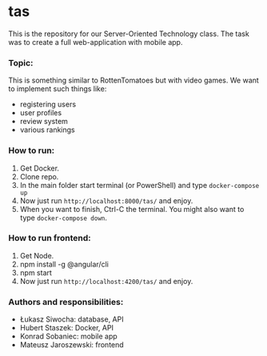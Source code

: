 # tas
This is the repository for our Server-Oriented Technology class.
The task was to create a full web-application with mobile app.
### Topic:
This is something similar to RottenTomatoes but with video games. We want to implement such things like:
- registering users
- user profiles
- review system
- various rankings

### How to run:
 1. Get Docker.
 2. Clone repo.
 3. In the main folder start terminal (or PowerShell) and type `docker-compose up`
 4. Now just run `http://localhost:8000/tas/` and enjoy.
 5. When you want to finish, Ctrl-C the terminal. You might also want to type `docker-compose down`.

### How to run frontend:
 1. Get Node.
 2. npm install -g @angular/cli
 3. npm start
 4. Now just run `http://localhost:4200/tas/` and enjoy.
 
### Authors and responsibilities:
- Łukasz Siwocha: database, API
- Hubert Staszek: Docker, API
- Konrad Sobaniec: mobile app
- Mateusz Jaroszewski: frontend
